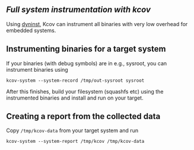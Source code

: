 ## *Full system instrumentation with kcov*
Using [dyninst](http://www.dyninst.org), Kcov can instrument all binaries with very low overhead for embedded systems.

Instrumenting binaries for a target system
------------------------------------------
If your binaries (with debug symbols) are in e.g., sysroot, you can instrument binaries using

```
kcov-system --system-record /tmp/out-sysroot sysroot
```

After this finishes, build your filesystem (squashfs etc) using the instrumented binaries
and install and run on your target.


Creating a report from the collected data
-----------------------------------------
Copy `/tmp/kcov-data` from your target system and run

```
kcov-system --system-report /tmp/kcov /tmp/kcov-data
```
